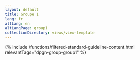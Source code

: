 ```yaml
---
layout: default
title: Groupe 1
lang: fr
altLang: en
altLangPage: group1
collectionDirectory: views/view-template
---
```


{% include /functions/filtered-standard-guideline-content.html relevantTags="dpgn-group-group1" %}
